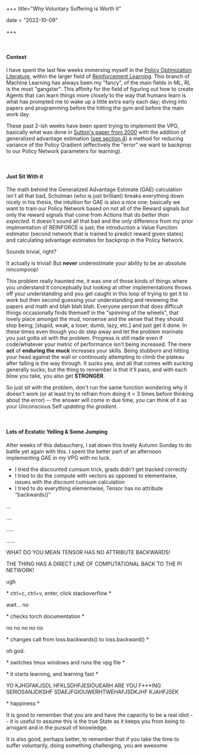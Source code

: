 +++
title="Why Voluntary Suffering is Worth it"

date = "2022-10-09"

+++

​

#### Context
I have spent the last few weeks immersing myself in the [Policy Optimization Literature](https://github.com/ckgresla/MI6/blob/main/intel/policy_gradients.md), within the larger field of [Reinforcement Learning](https://en.wikipedia.org/wiki/Reinforcement_learning). This branch of Machine Learning has always been my "fancy", of the main fields in ML, RL is the most "gangster". This affinity for the field of figuring out how to create Agents that can learn things more closely to the way that humans learn is what has prompted me to wake up a little extra early each day; diving into papers and programming before the hitting the gym and before the main work day.

These past 2-ish weeks have been spent trying to implement the VPG, basically what was done in [Sutton's paper from 2000](https://proceedings.neurips.cc/paper/1999/file/464d828b85b0bed98e80ade0a5c43b0f-Paper.pdf) with the addition of generalized advantage estimation ([see section 4](http://joschu.net/docs/thesis.pdf)) a method for reducing variance of the Policy Gradient (effectively the "error" we want to backprop to our Policy Network parameters for learning). 


​


#### Just Sit With it
The math behind the Generalized Advantage Estimate (GAE) calculation isn't all that bad, Schulman (who is just brilliant) breaks everything down nicely in his thesis, the intuition for GAE is also a nice one; basically we want to train our Policy Network based on not all of the Reward signals but only the reward signals that come from Actions that do *better than expected*. It doesn't sound all that bad and the only difference from my prior implmentation of REINFORCE is just; the introduction a Value Function estimator (second network that is trained to predict reward given states) and calculating advantage estimates for backprop in the Policy Network. 

Sounds trivial, right?

It actually is trivial! But **never** underestimate your ability to be an absolute nincompoop!

This problem really haunted me, it was one of those kinds of things where you understand it conceptually but looking at other implementations throws off your understanding and you get caught in this loop of trying to get it to work but then second guessing your understanding and reviewing the papers and math and blah blah blah. Everyone person that does difficult things occasionally finds themself in the "spinning of the wheels", that lovely place amongst the mud, nonsense and the sense that they should stop being; [stupid, weak, a loser, dumb, lazy, etc.] and just get it done. In these times even though you do step away and let the problem marinate you just gotta sit with the problem. Progress is still made even if code/whatever your metric of performance isn't being increased. The mere **act** of **enduring the muck** increases your skills. Being stubborn and hitting your head against the wall or continously attempting to climb the plateau after falling is the way through. It sucks yea, and all that comes with sucking generally sucks; but the thing to remember is that it'll pass, and with each blow you take, you also get **STRONGER**.

So just sit with the problem, don't run the same function wondering why it doesn't work (or at least try to refrain from doing it < 3 times before thinking about the error) -- the answer will come in due time, you can think of it as your Unconscious Self *updating the gradient*.


​


#### Lots of Ecstatic Yelling & Some Jumping
After weeks of this debauchery, I sat down this lovely Autumn Sunday to do battle yet again with this. I spent the better part of an afternoon implementing GAE in my VPG with no luck. 
- I tried the discounted cumsum trick, grads didn't get tracked correctly
- I tried to do the compute with vectors as opposed to elementwise, issues with the discount cumsum calculation
- I tried to do everything elementwise, Tensor has no attribute "backwards()"

...

....

.....

......

WHAT DO YOU MEAN TENSOR HAS NO ATTRIBUTE BACKWARDS!

THE THING HAS A DIRECT LINE OF COMPUTATIONAL BACK TO THE PI NETWORK! 

ugh

\* ctrl+c, ctrl+v, enter, click stackoverflow *

wait... no

\* checks torch documentation *

no no no no no

\* changes call from loss.backwards() to loss.backward() *

oh god.

\* switches tmux windows and runs the vpg file * 

\* it starts learning, and learning fast * 

YO KJHGFAKJSDL HFKLSDHFJESIOUEARH ARE YOU F***ING SERIOSANJDKSHF SDAEJFGIOUWERHTWEHAFJSDKJHF KJAHFJSEK

\* happiness *


It is good to remember that you are and have the capacity to be a real idiot -- it is useful to assume this is the true State as it keeps you from being to arrogant and in the pursuit of knowledge.

It is also good, perhaps better, to remember that if you take the time to suffer voluntarily, doing something challenging, you are awesome. 


